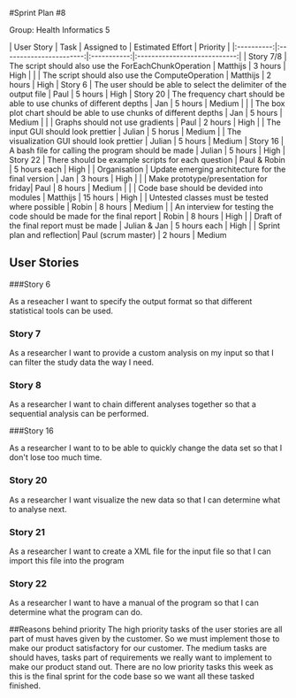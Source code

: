 #Sprint Plan #8

Group: Health Informatics 5

| User Story | Task 			       | Assigned to | Estimated Effort             | Priority |
|:----------:|:-----------------------:|:-----------:|:----------------------------:|
| Story 7/8  | The script should also use the ForEachChunkOperation | Matthijs    | 3 hours | High                      |
|			 | The script should also use the ComputeOperation | Matthijs | 2 hours | High 
|	Story 6		| The user should be able to select the delimiter of the output file | Paul | 5 hours | High
| Story 20 | The frequency chart should be able to use chunks of different depths | Jan | 5 hours | Medium | 
|			| The box plot chart should be able to use chunks of different depths | Jan | 5 hours | Medium |
|			| Graphs should not use gradients | Paul | 2 hours | High
|			| The input GUI should look prettier | Julian | 5 horus | Medium
|			| The visualization GUI should look prettier | Julian | 5 hours | Medium
|	Story 16		| A bash file for calling the program should be made | Julian | 5 hours | High
| Story 22 | There should be example scripts for each question | Paul & Robin | 5 hours each | High |
| Organisation	 | Update emerging architecture for the final version | Jan | 3 hours | High |
|  | Make prototype/presentation for friday| Paul | 8 hours | Medium |
|	| Code base should be devided into modules | Matthijs | 15 hours | High
|	| Untested classes must be tested where possible | Robin | 8 hours | Medium
|	| An interview for testing the code should be made for the final report | Robin | 8 hours | High
|	| Draft of the final report must be made | Julian & Jan  | 5 hours each | High
|  | Sprint plan and reflection| Paul (scrum master) | 2 hours | Medium

## User Stories

###Story 6

As a reseacher I want to specify the output format so that different statistical tools can be used.

### Story 7

As a researcher I want to provide a custom analysis on my input so that I can filter the study data the way I need.

### Story 8

As a researcher I want to chain different analyses together so that a sequential analysis can be performed.

###Story 16

As a researcher I want to to be able to quickly change the data set so that I don't lose too much time.


### Story 20
As a researcher I want visualize the new data so that I can determine what to analyse next.

### Story 21
As a researcher I want to create a XML file for the input file so that I can import this file into the program

### Story 22
As a researcher I want to have a manual of the program so that I can determine what the program can do.

##Reasons behind priority
The high priority tasks of the user stories are all part of must haves given by the customer. So we must implement those to make our product satisfactory for our customer. The medium tasks are should haves, tasks part of requirements we really want to implement to make our product stand out. There are no low priority tasks this week as this is the final sprint for the code base so we want all these tasked finished.
